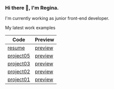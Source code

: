 ### Hi there 🐾, I'm Regina.
I'm currently working as junior front-end developer.

My latest work examples

| Code                                                           | Preview                                           |
|----------------------------------------------------------------|---------------------------------------------------|
| [resume](https://github.com/ginnovich/ginnovich.github.io)     | [preview](https://ginnovich.github.io)           |
| [project05](https://github.com/ginnovich/project05)            | [preview](https://ginnovich.github.io/project05) |
| [project03](https://github.com/ginnovich/project03)            | [preview](https://ginnovich.github.io/project03) | (mobile version)
| [project02](https://github.com/ginnovich/project02)            | [preview](https://ginnovich.github.io/project02) |
| [project01](https://github.com/ginnovich/project01)            | [preview](https://ginnovich.github.io/project01) |
